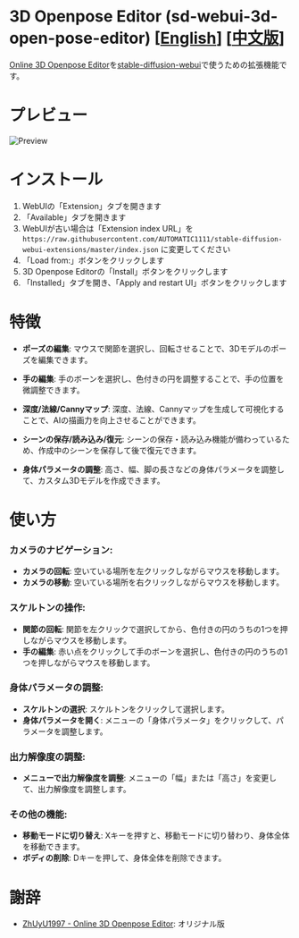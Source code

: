 # 3D Openpose Editor (sd-webui-3d-open-pose-editor) [[English](README.md)] [[中文版](README-zh.md)]

[Online 3D Openpose Editor](https://github.com/ZhUyU1997/open-pose-editor)を[stable-diffusion-webui](https://github.com/AUTOMATIC1111/stable-diffusion-webui)で使うための拡張機能です。

# プレビュー

![Preview](https://user-images.githubusercontent.com/42905588/227674599-21610711-7276-413c-aa36-cc5108e74dc3.png)

# インストール

1. WebUIの「Extension」タブを開きます
2. 「Available」タブを開きます
3. WebUIが古い場合は「Extension index URL」を `https://raw.githubusercontent.com/AUTOMATIC1111/stable-diffusion-webui-extensions/master/index.json` に変更してください
4. 「Load from:」ボタンをクリックします
5. 3D Openpose Editorの「Install」ボタンをクリックします
6. 「Installed」タブを開き、「Apply and restart UI」ボタンをクリックします

# 特徴

- **ポーズの編集**: マウスで関節を選択し、回転させることで、3Dモデルのポーズを編集できます。

- **手の編集**: 手のボーンを選択し、色付きの円を調整することで、手の位置を微調整できます。

- **深度/法線/Cannyマップ**: 深度、法線、Cannyマップを生成して可視化することで、AIの描画力を向上させることができます。

- **シーンの保存/読み込み/復元**: シーンの保存・読み込み機能が備わっているため、作成中のシーンを保存して後で復元できます。

- **身体パラメータの調整**: 高さ、幅、脚の長さなどの身体パラメータを調整して、カスタム3Dモデルを作成できます。
# 使い方
### カメラのナビゲーション:
- **カメラの回転**: 空いている場所を左クリックしながらマウスを移動します。
- **カメラの移動**: 空いている場所を右クリックしながらマウスを移動します。

### スケルトンの操作:
- **関節の回転**: 関節を左クリックで選択してから、色付きの円のうちの1つを押しながらマウスを移動します。
- **手の編集**: 赤い点をクリックして手のボーンを選択し、色付きの円のうちの1つを押しながらマウスを移動します。
### 身体パラメータの調整:
- **スケルトンの選択**: スケルトンをクリックして選択します。
- **身体パラメータを開く**: メニューの「身体パラメータ」をクリックして、パラメータを調整します。
### 出力解像度の調整:
- **メニューで出力解像度を調整**: メニューの「幅」または「高さ」を変更して、出力解像度を調整します。
### その他の機能:
- **移動モードに切り替え**: Xキーを押すと、移動モードに切り替わり、身体全体を移動できます。
- **ボディの削除**: Dキーを押して、身体全体を削除できます。

# 謝辞

* [ZhUyU1997 - Online 3D Openpose Editor](https://github.com/ZhUyU1997/open-pose-editor): オリジナル版
